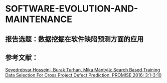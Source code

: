 # SOFTWARE-EVOLUTION-AND-MAINTENANCE
## 报告选题：数据挖掘在软件缺陷预测方面的应用
## 参考文献：
[Seyedrebvar Hosseini, Burak Turhan, Mika Mäntylä: Search Based Training Data Selection For Cross Project Defect Prediction. PROMISE 2016: 3:1-3:10](/Article/2972958.2972964.pdf)
